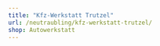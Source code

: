 ```yaml
---
title: "Kfz-Werkstatt Trutzel"
url: /neutraubling/kfz-werkstatt-trutzel/
shop: Autowerkstatt
---
```

